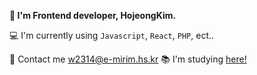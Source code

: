 **👋 I'm Frontend developer, HojeongKim.**

💻 I'm currently using `Javascript`, `React`, `PHP`, ect..

📮 Contact me w2314@e-mirim.hs.kr
📚 I'm studying <a href="https://www.notion.so/invite/d1e5e3bf825febbd049c151266725e3f8b7f4215"> here!</a>
